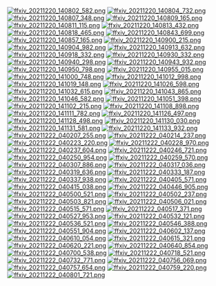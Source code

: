 [![ffxiv_20211220_140802_582.png](./image_j_thumb/ffxiv_20211220_140802_582.png.thumb.jpg)](./image_j/ffxiv_20211220_140802_582.png) 
[![ffxiv_20211220_140804_732.png](./image_j_thumb/ffxiv_20211220_140804_732.png.thumb.jpg)](./image_j/ffxiv_20211220_140804_732.png) 
[![ffxiv_20211220_140807_348.png](./image_j_thumb/ffxiv_20211220_140807_348.png.thumb.jpg)](./image_j/ffxiv_20211220_140807_348.png) 
[![ffxiv_20211220_140809_165.png](./image_j_thumb/ffxiv_20211220_140809_165.png.thumb.jpg)](./image_j/ffxiv_20211220_140809_165.png) 
[![ffxiv_20211220_140811_115.png](./image_j_thumb/ffxiv_20211220_140811_115.png.thumb.jpg)](./image_j/ffxiv_20211220_140811_115.png) 
[![ffxiv_20211220_140813_432.png](./image_j_thumb/ffxiv_20211220_140813_432.png.thumb.jpg)](./image_j/ffxiv_20211220_140813_432.png) 
[![ffxiv_20211220_140818_465.png](./image_j_thumb/ffxiv_20211220_140818_465.png.thumb.jpg)](./image_j/ffxiv_20211220_140818_465.png) 
[![ffxiv_20211220_140843_699.png](./image_j_thumb/ffxiv_20211220_140843_699.png.thumb.jpg)](./image_j/ffxiv_20211220_140843_699.png) 
[![ffxiv_20211220_140857_165.png](./image_j_thumb/ffxiv_20211220_140857_165.png.thumb.jpg)](./image_j/ffxiv_20211220_140857_165.png) 
[![ffxiv_20211220_140900_215.png](./image_j_thumb/ffxiv_20211220_140900_215.png.thumb.jpg)](./image_j/ffxiv_20211220_140900_215.png) 
[![ffxiv_20211220_140904_982.png](./image_j_thumb/ffxiv_20211220_140904_982.png.thumb.jpg)](./image_j/ffxiv_20211220_140904_982.png) 
[![ffxiv_20211220_140913_632.png](./image_j_thumb/ffxiv_20211220_140913_632.png.thumb.jpg)](./image_j/ffxiv_20211220_140913_632.png) 
[![ffxiv_20211220_140918_332.png](./image_j_thumb/ffxiv_20211220_140918_332.png.thumb.jpg)](./image_j/ffxiv_20211220_140918_332.png) 
[![ffxiv_20211220_140930_332.png](./image_j_thumb/ffxiv_20211220_140930_332.png.thumb.jpg)](./image_j/ffxiv_20211220_140930_332.png) 
[![ffxiv_20211220_140940_298.png](./image_j_thumb/ffxiv_20211220_140940_298.png.thumb.jpg)](./image_j/ffxiv_20211220_140940_298.png) 
[![ffxiv_20211220_140943_932.png](./image_j_thumb/ffxiv_20211220_140943_932.png.thumb.jpg)](./image_j/ffxiv_20211220_140943_932.png) 
[![ffxiv_20211220_140950_798.png](./image_j_thumb/ffxiv_20211220_140950_798.png.thumb.jpg)](./image_j/ffxiv_20211220_140950_798.png) 
[![ffxiv_20211220_140955_015.png](./image_j_thumb/ffxiv_20211220_140955_015.png.thumb.jpg)](./image_j/ffxiv_20211220_140955_015.png) 
[![ffxiv_20211220_141000_748.png](./image_j_thumb/ffxiv_20211220_141000_748.png.thumb.jpg)](./image_j/ffxiv_20211220_141000_748.png) 
[![ffxiv_20211220_141012_998.png](./image_j_thumb/ffxiv_20211220_141012_998.png.thumb.jpg)](./image_j/ffxiv_20211220_141012_998.png) 
[![ffxiv_20211220_141019_148.png](./image_j_thumb/ffxiv_20211220_141019_148.png.thumb.jpg)](./image_j/ffxiv_20211220_141019_148.png) 
[![ffxiv_20211220_141026_598.png](./image_j_thumb/ffxiv_20211220_141026_598.png.thumb.jpg)](./image_j/ffxiv_20211220_141026_598.png) 
[![ffxiv_20211220_141032_615.png](./image_j_thumb/ffxiv_20211220_141032_615.png.thumb.jpg)](./image_j/ffxiv_20211220_141032_615.png) 
[![ffxiv_20211220_141043_865.png](./image_j_thumb/ffxiv_20211220_141043_865.png.thumb.jpg)](./image_j/ffxiv_20211220_141043_865.png) 
[![ffxiv_20211220_141046_582.png](./image_j_thumb/ffxiv_20211220_141046_582.png.thumb.jpg)](./image_j/ffxiv_20211220_141046_582.png) 
[![ffxiv_20211220_141051_398.png](./image_j_thumb/ffxiv_20211220_141051_398.png.thumb.jpg)](./image_j/ffxiv_20211220_141051_398.png) 
[![ffxiv_20211220_141102_215.png](./image_j_thumb/ffxiv_20211220_141102_215.png.thumb.jpg)](./image_j/ffxiv_20211220_141102_215.png) 
[![ffxiv_20211220_141108_898.png](./image_j_thumb/ffxiv_20211220_141108_898.png.thumb.jpg)](./image_j/ffxiv_20211220_141108_898.png) 
[![ffxiv_20211220_141111_782.png](./image_j_thumb/ffxiv_20211220_141111_782.png.thumb.jpg)](./image_j/ffxiv_20211220_141111_782.png) 
[![ffxiv_20211220_141126_497.png](./image_j_thumb/ffxiv_20211220_141126_497.png.thumb.jpg)](./image_j/ffxiv_20211220_141126_497.png) 
[![ffxiv_20211220_141128_498.png](./image_j_thumb/ffxiv_20211220_141128_498.png.thumb.jpg)](./image_j/ffxiv_20211220_141128_498.png) 
[![ffxiv_20211220_141130_030.png](./image_j_thumb/ffxiv_20211220_141130_030.png.thumb.jpg)](./image_j/ffxiv_20211220_141130_030.png) 
[![ffxiv_20211220_141131_581.png](./image_j_thumb/ffxiv_20211220_141131_581.png.thumb.jpg)](./image_j/ffxiv_20211220_141131_581.png) 
[![ffxiv_20211220_141133_932.png](./image_j_thumb/ffxiv_20211220_141133_932.png.thumb.jpg)](./image_j/ffxiv_20211220_141133_932.png) 
[![ffxiv_20211222_040207_255.png](./image_j_thumb/ffxiv_20211222_040207_255.png.thumb.jpg)](./image_j/ffxiv_20211222_040207_255.png) 
[![ffxiv_20211222_040214_237.png](./image_j_thumb/ffxiv_20211222_040214_237.png.thumb.jpg)](./image_j/ffxiv_20211222_040214_237.png) 
[![ffxiv_20211222_040223_220.png](./image_j_thumb/ffxiv_20211222_040223_220.png.thumb.jpg)](./image_j/ffxiv_20211222_040223_220.png) 
[![ffxiv_20211222_040228_970.png](./image_j_thumb/ffxiv_20211222_040228_970.png.thumb.jpg)](./image_j/ffxiv_20211222_040228_970.png) 
[![ffxiv_20211222_040237_604.png](./image_j_thumb/ffxiv_20211222_040237_604.png.thumb.jpg)](./image_j/ffxiv_20211222_040237_604.png) 
[![ffxiv_20211222_040246_721.png](./image_j_thumb/ffxiv_20211222_040246_721.png.thumb.jpg)](./image_j/ffxiv_20211222_040246_721.png) 
[![ffxiv_20211222_040250_954.png](./image_j_thumb/ffxiv_20211222_040250_954.png.thumb.jpg)](./image_j/ffxiv_20211222_040250_954.png) 
[![ffxiv_20211222_040259_570.png](./image_j_thumb/ffxiv_20211222_040259_570.png.thumb.jpg)](./image_j/ffxiv_20211222_040259_570.png) 
[![ffxiv_20211222_040307_886.png](./image_j_thumb/ffxiv_20211222_040307_886.png.thumb.jpg)](./image_j/ffxiv_20211222_040307_886.png) 
[![ffxiv_20211222_040317_036.png](./image_j_thumb/ffxiv_20211222_040317_036.png.thumb.jpg)](./image_j/ffxiv_20211222_040317_036.png) 
[![ffxiv_20211222_040319_636.png](./image_j_thumb/ffxiv_20211222_040319_636.png.thumb.jpg)](./image_j/ffxiv_20211222_040319_636.png) 
[![ffxiv_20211222_040333_187.png](./image_j_thumb/ffxiv_20211222_040333_187.png.thumb.jpg)](./image_j/ffxiv_20211222_040333_187.png) 
[![ffxiv_20211222_040337_938.png](./image_j_thumb/ffxiv_20211222_040337_938.png.thumb.jpg)](./image_j/ffxiv_20211222_040337_938.png) 
[![ffxiv_20211222_040405_571.png](./image_j_thumb/ffxiv_20211222_040405_571.png.thumb.jpg)](./image_j/ffxiv_20211222_040405_571.png) 
[![ffxiv_20211222_040415_038.png](./image_j_thumb/ffxiv_20211222_040415_038.png.thumb.jpg)](./image_j/ffxiv_20211222_040415_038.png) 
[![ffxiv_20211222_040446_905.png](./image_j_thumb/ffxiv_20211222_040446_905.png.thumb.jpg)](./image_j/ffxiv_20211222_040446_905.png) 
[![ffxiv_20211222_040500_521.png](./image_j_thumb/ffxiv_20211222_040500_521.png.thumb.jpg)](./image_j/ffxiv_20211222_040500_521.png) 
[![ffxiv_20211222_040502_237.png](./image_j_thumb/ffxiv_20211222_040502_237.png.thumb.jpg)](./image_j/ffxiv_20211222_040502_237.png) 
[![ffxiv_20211222_040503_821.png](./image_j_thumb/ffxiv_20211222_040503_821.png.thumb.jpg)](./image_j/ffxiv_20211222_040503_821.png) 
[![ffxiv_20211222_040506_021.png](./image_j_thumb/ffxiv_20211222_040506_021.png.thumb.jpg)](./image_j/ffxiv_20211222_040506_021.png) 
[![ffxiv_20211222_040515_571.png](./image_j_thumb/ffxiv_20211222_040515_571.png.thumb.jpg)](./image_j/ffxiv_20211222_040515_571.png) 
[![ffxiv_20211222_040517_371.png](./image_j_thumb/ffxiv_20211222_040517_371.png.thumb.jpg)](./image_j/ffxiv_20211222_040517_371.png) 
[![ffxiv_20211222_040527_953.png](./image_j_thumb/ffxiv_20211222_040527_953.png.thumb.jpg)](./image_j/ffxiv_20211222_040527_953.png) 
[![ffxiv_20211222_040532_121.png](./image_j_thumb/ffxiv_20211222_040532_121.png.thumb.jpg)](./image_j/ffxiv_20211222_040532_121.png) 
[![ffxiv_20211222_040536_521.png](./image_j_thumb/ffxiv_20211222_040536_521.png.thumb.jpg)](./image_j/ffxiv_20211222_040536_521.png) 
[![ffxiv_20211222_040546_388.png](./image_j_thumb/ffxiv_20211222_040546_388.png.thumb.jpg)](./image_j/ffxiv_20211222_040546_388.png) 
[![ffxiv_20211222_040551_904.png](./image_j_thumb/ffxiv_20211222_040551_904.png.thumb.jpg)](./image_j/ffxiv_20211222_040551_904.png) 
[![ffxiv_20211222_040602_137.png](./image_j_thumb/ffxiv_20211222_040602_137.png.thumb.jpg)](./image_j/ffxiv_20211222_040602_137.png) 
[![ffxiv_20211222_040610_054.png](./image_j_thumb/ffxiv_20211222_040610_054.png.thumb.jpg)](./image_j/ffxiv_20211222_040610_054.png) 
[![ffxiv_20211222_040615_321.png](./image_j_thumb/ffxiv_20211222_040615_321.png.thumb.jpg)](./image_j/ffxiv_20211222_040615_321.png) 
[![ffxiv_20211222_040620_221.png](./image_j_thumb/ffxiv_20211222_040620_221.png.thumb.jpg)](./image_j/ffxiv_20211222_040620_221.png) 
[![ffxiv_20211222_040640_854.png](./image_j_thumb/ffxiv_20211222_040640_854.png.thumb.jpg)](./image_j/ffxiv_20211222_040640_854.png) 
[![ffxiv_20211222_040700_538.png](./image_j_thumb/ffxiv_20211222_040700_538.png.thumb.jpg)](./image_j/ffxiv_20211222_040700_538.png) 
[![ffxiv_20211222_040718_521.png](./image_j_thumb/ffxiv_20211222_040718_521.png.thumb.jpg)](./image_j/ffxiv_20211222_040718_521.png) 
[![ffxiv_20211222_040732_771.png](./image_j_thumb/ffxiv_20211222_040732_771.png.thumb.jpg)](./image_j/ffxiv_20211222_040732_771.png) 
[![ffxiv_20211222_040756_069.png](./image_j_thumb/ffxiv_20211222_040756_069.png.thumb.jpg)](./image_j/ffxiv_20211222_040756_069.png) 
[![ffxiv_20211222_040757_654.png](./image_j_thumb/ffxiv_20211222_040757_654.png.thumb.jpg)](./image_j/ffxiv_20211222_040757_654.png) 
[![ffxiv_20211222_040759_220.png](./image_j_thumb/ffxiv_20211222_040759_220.png.thumb.jpg)](./image_j/ffxiv_20211222_040759_220.png) 
[![ffxiv_20211222_040801_721.png](./image_j_thumb/ffxiv_20211222_040801_721.png.thumb.jpg)](./image_j/ffxiv_20211222_040801_721.png) 
